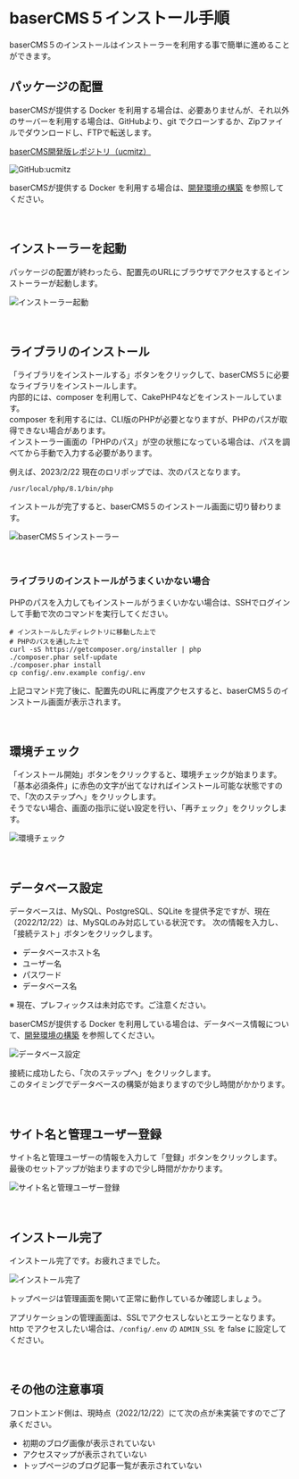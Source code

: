 # baserCMS５インストール手順

baserCMS５のインストールはインストーラーを利用する事で簡単に進めることができます。

## パッケージの配置

baserCMSが提供する Docker を利用する場合は、必要ありませんが、それ以外のサーバーを利用する場合は、GitHubより、git でクローンするか、Zipファイルでダウンロードし、FTPで転送します。

[baserCMS開発版レポジトリ（ucmitz）](https://github.com/baserproject/ucmitz)

![GitHub:ucmitz](./img/install-1.png)

baserCMSが提供する Docker を利用する場合は、[開発環境の構築](./environment) を参照してください。

　
## インストーラーを起動

パッケージの配置が終わったら、配置先のURLにブラウザでアクセスするとインストーラーが起動します。

![インストーラー起動](./img/install-2.png)

　
## ライブラリのインストール

「ライブラリをインストールする」ボタンをクリックして、baserCMS５に必要なライブラリをインストールします。  
内部的には、composer を利用して、CakePHP4などをインストールしています。  
composer を利用するには、CLI版のPHPが必要となりますが、PHPのパスが取得できない場合があります。  
インストーラー画面の「PHPのパス」が空の状態になっている場合は、パスを調べてから手動で入力する必要があります。

例えば、2023/2/22 現在のロリポップでは、次のパスとなります。

```shell
/usr/local/php/8.1/bin/php
```


インストールが完了すると、baserCMS５のインストール画面に切り替わります。

![baserCMS５インストーラー](./img/install-3.png)

　
### ライブラリのインストールがうまくいかない場合
PHPのパスを入力してもインストールがうまくいかない場合は、SSHでログインして手動で次のコマンドを実行してください。

```shell
# インストールしたディレクトリに移動した上で
# PHPのパスを通した上で
curl -sS https://getcomposer.org/installer | php
./composer.phar self-update
./composer.phar install
cp config/.env.example config/.env
```
上記コマンド完了後に、配置先のURLに再度アクセスすると、baserCMS５のインストール画面が表示されます。

　
## 環境チェック
「インストール開始」ボタンをクリックすると、環境チェックが始まります。  
「基本必須条件」に赤色の文字が出てなければインストール可能な状態ですので、「次のステップへ」をクリックします。  
そうでない場合、画面の指示に従い設定を行い、「再チェック」をクリックします。

![環境チェック](./img/install-4.png)

　
## データベース設定
データベースは、MySQL、PostgreSQL、SQLite を提供予定ですが、現在（2022/12/22）は、MySQLのみ対応している状況です。
次の情報を入力し、「接続テスト」ボタンをクリックします。

- データベースホスト名
- ユーザー名
- パスワード
- データベース名

※ 現在、プレフィックスは未対応です。ご注意ください。

baserCMSが提供する Docker を利用している場合は、データベース情報について、[開発環境の構築](./environment) を参照してください。

![データベース設定](./img/install-5.png)

接続に成功したら、「次のステップへ」をクリックします。  
このタイミングでデータベースの構築が始まりますので少し時間がかかります。　

　
## サイト名と管理ユーザー登録
サイト名と管理ユーザーの情報を入力して「登録」ボタンをクリックします。  
最後のセットアップが始まりますので少し時間がかかります。

![サイト名と管理ユーザー登録](./img/install-6.png)

　
## インストール完了
インストール完了です。お疲れさまでした。

![インストール完了](./img/install-7.png)

トップページは管理画面を開いて正常に動作しているか確認しましょう。

アプリケーションの管理画面は、SSLでアクセスしないとエラーとなります。  
http でアクセスしたい場合は、`/config/.env` の `ADMIN_SSL` を false  に設定してください。

　
## その他の注意事項
フロントエンド側は、現時点（2022/12/22）にて次の点が未実装ですのでご了承ください。
- 初期のブログ画像が表示されていない
- アクセスマップが表示されていない
- トップページのブログ記事一覧が表示されていない

　
　
　
